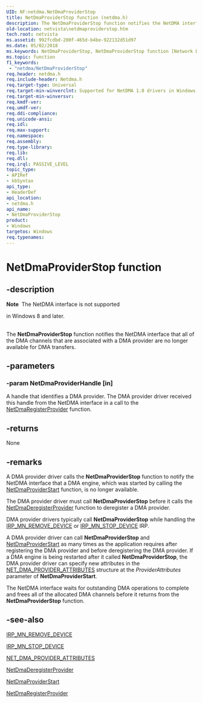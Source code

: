 ```yaml
---
UID: NF:netdma.NetDmaProviderStop
title: NetDmaProviderStop function (netdma.h)
description: The NetDmaProviderStop function notifies the NetDMA interface that all of the DMA channels that are associated with a DMA provider are no longer available for DMA transfers.
old-location: netvista\netdmaproviderstop.htm
tech.root: netvista
ms.assetid: 992fcdbd-200f-465d-b4be-922132d51d97
ms.date: 05/02/2018
ms.keywords: NetDmaProviderStop, NetDmaProviderStop function [Network Drivers Starting with Windows Vista], netdma/NetDmaProviderStop, netdma_ref_3d99732a-b6db-4d07-a5f0-0e79f82dac32.xml, netvista.netdmaproviderstop
ms.topic: function
f1_keywords:
 - "netdma/NetDmaProviderStop"
req.header: netdma.h
req.include-header: Netdma.h
req.target-type: Universal
req.target-min-winverclnt: Supported for NetDMA 1.0 drivers in Windows Vista.
req.target-min-winversvr: 
req.kmdf-ver: 
req.umdf-ver: 
req.ddi-compliance: 
req.unicode-ansi: 
req.idl: 
req.max-support: 
req.namespace: 
req.assembly: 
req.type-library: 
req.lib: 
req.dll: 
req.irql: PASSIVE_LEVEL
topic_type:
- APIRef
- kbSyntax
api_type:
- HeaderDef
api_location:
- netdma.h
api_name:
- NetDmaProviderStop
product:
- Windows
targetos: Windows
req.typenames: 
---
```


# NetDmaProviderStop function


## -description


<div class="alert"><b>Note</b>  The NetDMA interface is not supported 

in Windows 8 and later.</div><div> </div>The 
  <b>NetDmaProviderStop</b> function notifies the NetDMA interface that all of the DMA channels that are
  associated with a DMA provider are no longer available for DMA transfers.


## -parameters




### -param NetDmaProviderHandle [in]

A handle that identifies a DMA provider. The DMA provider driver received this handle from the
     NetDMA interface in a call to the 
     <a href="https://docs.microsoft.com/windows-hardware/drivers/ddi/netdma/nf-netdma-netdmaregisterprovider">
     NetDmaRegisterProvider</a> function.


## -returns



None




## -remarks



A DMA provider driver calls the 
    <b>NetDmaProviderStop</b> function to notify the NetDMA interface that a DMA engine, which was started by
    calling the 
    <a href="https://docs.microsoft.com/windows-hardware/drivers/ddi/netdma/nf-netdma-netdmaproviderstart">NetDmaProviderStart</a> function, is no
    longer available.

The DMA provider driver must call 
    <b>NetDmaProviderStop</b> before it calls the 
    <a href="https://docs.microsoft.com/windows-hardware/drivers/ddi/netdma/nf-netdma-netdmaderegisterprovider">NetDmaDeregisterProvider</a> function
    to deregister a DMA provider.

DMA provider drivers typically call 
    <b>NetDmaProviderStop</b> while handling the 
    <a href="https://docs.microsoft.com/windows-hardware/drivers/kernel/irp-mn-remove-device">IRP_MN_REMOVE_DEVICE</a> or 
    <a href="https://docs.microsoft.com/windows-hardware/drivers/kernel/irp-mn-stop-device">IRP_MN_STOP_DEVICE</a> IRP.

A DMA provider driver can call 
    <b>NetDmaProviderStop</b> and 
    <a href="https://docs.microsoft.com/windows-hardware/drivers/ddi/netdma/nf-netdma-netdmaproviderstart">NetDmaProviderStart</a> as many times as
    the application requires after registering the DMA provider and before deregistering the DMA provider. If
    a DMA engine is being restarted after it called 
    <b>NetDmaProviderStop</b>, the DMA provider driver can specify new attributes in the 
    <a href="https://docs.microsoft.com/windows-hardware/drivers/ddi/netdma/ns-netdma-_net_dma_provider_attributes">
    NET_DMA_PROVIDER_ATTRIBUTES</a> structure at the 
    <i>ProviderAttributes</i> parameter of 
    <b>NetDmaProviderStart</b>.

The NetDMA interface waits for outstanding DMA operations to complete and frees all of the allocated
    DMA channels before it returns from the 
    <b>NetDmaProviderStop</b> function.




## -see-also




<a href="https://docs.microsoft.com/windows-hardware/drivers/kernel/irp-mn-remove-device">IRP_MN_REMOVE_DEVICE</a>



<a href="https://docs.microsoft.com/windows-hardware/drivers/kernel/irp-mn-stop-device">IRP_MN_STOP_DEVICE</a>



<a href="https://docs.microsoft.com/windows-hardware/drivers/ddi/netdma/ns-netdma-_net_dma_provider_attributes">NET_DMA_PROVIDER_ATTRIBUTES</a>



<a href="https://docs.microsoft.com/windows-hardware/drivers/ddi/netdma/nf-netdma-netdmaderegisterprovider">NetDmaDeregisterProvider</a>



<a href="https://docs.microsoft.com/windows-hardware/drivers/ddi/netdma/nf-netdma-netdmaproviderstart">NetDmaProviderStart</a>



<a href="https://docs.microsoft.com/windows-hardware/drivers/ddi/netdma/nf-netdma-netdmaregisterprovider">NetDmaRegisterProvider</a>
 

 

